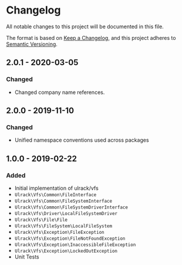 # Changelog
All notable changes to this project will be documented in this file.

The format is based on [Keep a Changelog](https://keepachangelog.com/en/1.0.0/),
and this project adheres to [Semantic Versioning](https://semver.org/spec/v2.0.0.html).

## 2.0.1 - 2020-03-05
### Changed
- Changed company name references.

## 2.0.0 - 2019-11-10
### Changed
- Unified namespace conventions used across packages

## 1.0.0 - 2019-02-22
### Added
- Initial implementation of ulrack/vfs
- `Ulrack\Vfs\Common\FileInterface`
- `Ulrack\Vfs\Common\FileSystemInterface`
- `Ulrack\Vfs\Common\FileSystemDriverInterface`
- `Ulrack\Vfs\Driver\LocalFileSystemDriver`
- `Ulrack\Vfs\File\File`
- `Ulrack\Vfs\FileSystem\LocalFileSystem`
- `Ulrack\Vfs\Exception\FileException`
- `Ulrack\Vfs\Exception\FileNotFoundException`
- `Ulrack\Vfs\Exception\InaccessibleFileException`
- `Ulrack\Vfs\Exception\LockedOutException`
- Unit Tests

[Unreleased]: https://github.com/ulrack/vfs/compare/2.0.1...HEAD
[2.0.1]: https://github.com/ulrack/vfs/compare/2.0.0...2.0.1
[2.0.0]: https://github.com/ulrack/vfs/compare/1.0.0...2.0.0
